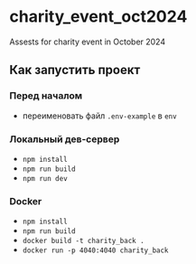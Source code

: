 # charity_event_oct2024
Assests for charity event in October 2024

## Как запустить проект
### Перед началом
- переименовать файл `.env-example` в `env`
### Локальный дев-сервер
- `npm install`
- `npm run build`
- `npm run dev`
### Docker
- `npm install`
- `npm run build`
- `docker build -t charity_back .`
- `docker run -p 4040:4040 charity_back`